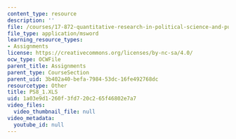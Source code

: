 ```yaml
---
content_type: resource
description: ''
file: /courses/17-872-quantitative-research-in-political-science-and-public-policy-spring-2004/1a03e9d1260f3fd720c265f46802e7a7_PS8_1.XLS
file_type: application/msword
learning_resource_types:
- Assignments
license: https://creativecommons.org/licenses/by-nc-sa/4.0/
ocw_type: OCWFile
parent_title: Assignments
parent_type: CourseSection
parent_uid: 3b402a40-befa-7984-53dc-16fe492768dc
resourcetype: Other
title: PS8_1.XLS
uid: 1a03e9d1-260f-3fd7-20c2-65f46802e7a7
video_files:
  video_thumbnail_file: null
video_metadata:
  youtube_id: null
---
```

